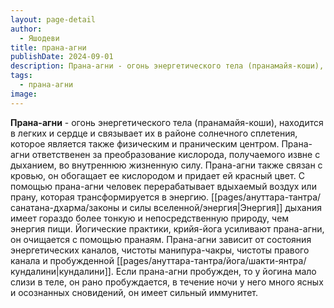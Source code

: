 ```yaml
---
layout: page-detail
author:
  - Яшодеви
title: прана-агни
publishDate: 2024-09-01
description: Прана-агни - огонь энергетического тела (пранамайя-коши), находится в легких и сердце и связывает их в районе солнечного сплетения, которое является также физическим и праническим центром. Прана-агни ответственен за преобразование кислорода, получаемого извне с дыханием, во внутреннюю жизненную силу. Прана-агни также связан с кровью, он обогащает ее кислородом и придает ей красный цвет. С помощью прана-агни человек перерабатывает вдыхаемый воздух или прану, которая трансформируется в энергию. Энергия дыхания имеет гораздо более тонкую и непосредственную природу, чем энергия пищи. Йогические практики, крийя-йога усиливают прана-агни, он очищается с помощью пранаям. Прана-агни зависит от состояния энергетических каналов, чистоты манипура-чакры, чистоты правого канала и пробужденной кундалини. Если прана-агни пробужден, то у йогина мало слизи в теле, он рано пробуждается, в течение ночи у него много ясных и осознанных сновидений, он имеет сильный иммунитет.
tags:
  - прана-агни
image:
---
```

**Прана-агни** - огонь энергетического тела (пранамайя-коши), находится в легких и сердце и связывает их в районе солнечного сплетения, которое является также физическим и праническим центром. Прана-агни ответственен за преобразование кислорода, получаемого извне с дыханием, во внутреннюю жизненную силу. Прана-агни также связан с кровью, он обогащает ее кислородом и придает ей красный цвет. С помощью прана-агни человек перерабатывает вдыхаемый воздух или прану, которая трансформируется в энергию. [[pages/ануттара-тантра/санатана-дхарма/законы и силы вселенной/энергия|Энергия]] дыхания имеет гораздо более тонкую и непосредственную природу, чем энергия пищи. Йогические практики, крийя-йога усиливают прана-агни, он очищается с помощью пранаям. Прана-агни зависит от состояния энергетических каналов, чистоты манипура-чакры, чистоты правого канала и пробужденной [[pages/ануттара-тантра/йога/шакти-янтра/кундалини|кундалини]]. Если прана-агни пробужден, то у йогина мало слизи в теле, он рано пробуждается, в течение ночи у него много ясных и осознанных сновидений, он имеет сильный иммунитет.

